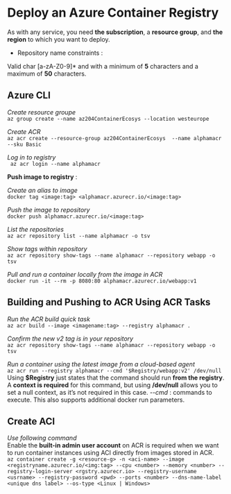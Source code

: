 # Deploy an Azure Container Registry

As with any service, you need **the subscription**, a **resource group**, and 
**the region** to which you want to deploy.

- Repository name constraints :

Valid char [a-zA-Z0-9]* and with a minimum of **5** characters and a maximum of **50** characters.

## Azure CLI 

*Create resource groupe*\
```az group create --name az204ContainerEcosys --location westeurope```

*Create ACR*\
``` az acr create --resource-group az204ContainerEcosys  --name alphamacr --sku Basic ```


*Log in to registry*\
``` az acr login --name alphamacr```

**Push image to registry** :

*Create an alias to image*\
``` docker tag <image:tag> <alphamacr.azurecr.io/<image:tag> ```

*Push the image to repository*\
``` docker push alphamacr.azurecr.io/<image:tag> ```

*List the repositories*\
``` az acr repository list --name alphamacr -o tsv ```

*Show tags within repository*\
``` az acr repository show-tags --name alphamacr --repository webapp -o tsv ```

*Pull and run a container locally from the image in ACR*\
``` docker run -it --rm -p 8080:80 alphamacr.azurecr.io/webapp:v1 ```

## Building and Pushing to ACR Using ACR Tasks

*Run the ACR build quick task*\
``` az acr build --image <imagename:tag> --registry alphamacr . ```

*Confirm the new v2 tag is in your repository*\
``` az acr repository show-tags --name alphamacr --repository webapp -o tsv ```

*Run a container using the latest image from a cloud-based agent*\
``` az acr run --registry alphamacr --cmd '$Registry/webapp:v2' /dev/null ```\
Using **$Registry** just states that the command should run **from the registry**. A **context is required** for this command, but using **/dev/null** allows you to set a null context, as it’s not required in this case. *--cmd* : commands to execute. This also supports additional docker run parameters.

## Create ACI

*Use following command*\
Enable the **built-in admin user account** on ACR is required when we want to run container instances using ACI directly from images stored in ACR.\
``` az container create -g <resource-g> -n <aci-name> --image <registryname.azurecr.io/<img:tag> --cpu <number> --memory <number> --registry-login-server <rgstry.azurecr.io> --registry-username <usrname> --registry-password <pwd> --ports <number> --dns-name-label <unique dns label> --os-type <Linux | Windows> ```
